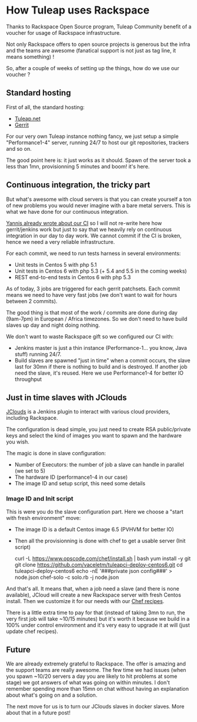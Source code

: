 How Tuleap uses Rackspace
=========================

Thanks to Rackspace Open Source program, Tuleap Community benefit of a voucher
for usage of Rackspace infrastructure.

Not only Rackspace offers to open source projects is generous but the infra and
the teams are awesome (fanatical support is not just as tag line, it means something) !

So, after a couple of weeks of setting up the things, how do we use our voucher ?

Standard hosting
----------------

First of all, the standard hosting:

* [Tuleap.net](http://tuleap.net)
* [Gerrit](http://gerrit.tuleap.net)

For our very own Tuleap instance nothing fancy, we just setup a simple "Performance1-4"
server, running 24/7 to host our git repositories, trackers and so on.

The good point here is: it just works as it should. Spawn of the server took a less
than 1mn, provisionning 5 minutes and boom! it's here.

Continuous integration, the tricky part
---------------------------------------

But what's awesome with cloud servers is that you can create yourself a ton of
new problems you would never imagine with a bare metal servers. This is what we
have done for our continuous integration.

[Yannis already wrote about our CI](http://www.tuleap.org/tuleap-continuous-integration-infrastructure) so
I will not re-write here how gerrit/jenkins work but just to say that we heavily
rely on continuous integration in our day to day work. We cannot commit if the
CI is broken, hence we need a very reliable infrastructure.

For each commit, we need to run tests harness in several environments:

* Unit tests in Centos 5 with php 5.1
* Unit tests in Centos 6 with php 5.3 (+ 5.4 and 5.5 in the coming weeks)
* REST end-to-end tests in Centos 6 with php 5.3

As of today, 3 jobs are triggered for each gerrit patchsets. Each commit means
we need to have very fast jobs (we don't want to wait for hours between 2 commits).

The good thing is that most of the work / commits are done during day (9am-7pm) in
European / Africa timezones. So we don't need to have build slaves up day and night
doing nothing.

We don't want to waste Rackspace gift so we configured our CI with:

* Jenkins master is just a thin instance (Performance-1... you know, Java stuff) running
  24/7.
* Build slaves are spawned "just in time" when a commit occurs, the slave last for
  30mn if there is nothing to build and is destroyed. If another job need the slave,
  it's reused. Here we use Performance1-4 for better IO throughput

Just in time slaves with JClouds
--------------------------------

[JClouds](https://wiki.jenkins-ci.org/display/JENKINS/JClouds+Plugin) is a Jenkins
plugin to interact with various cloud providers, including Rackspace.

The configuration is dead simple, you just need to create RSA public/private keys
and select the kind of images you want to spawn and the hardware you wish.

The magic is done in slave configuration:

* Number of Executors: the number of job a slave can handle in parallel (we set to 5)
* The hardware ID (performance1-4 in our case)
* The image ID and setup script, this need some details

### Image ID and Init script

This is were you do the slave configuration part. Here we choose a "start with fresh environment" move:

* The image ID is a default Centos image 6.5 (PVHVM for better IO)
* Then all the provisionning is done with chef to get a usable server (Init script)

    curl -L https://www.opscode.com/chef/install.sh | bash
    yum install -y git
    git clone https://github.com/vaceletm/tuleapci-deploy-centos6.git
    cd tuleapci-deploy-centos6
    echo -nE '###private json config###' > node.json
    chef-solo -c solo.rb -j node.json

And that's all.
It means that, when a job need a slave (and there is none available), JCloud will
create a new Rackspace server with fresh Centos install. Then we customize it for
our needs with our [Chef recipes](https://github.com/vaceletm/tuleapci-chef-cookbook).

There is a little extra time to pay for that (instead of taking 3mn to run, the very
first job will take ~10/15 minutes) but it's worth it because we build in a 100%
under control environment and it's very easy to upgrade it at will (just update
chef recipes).

Future
------

We are already extremely grateful to Rackspace. The offer is amazing and the support
teams are really awesome. The few time we had issues (when you spawn ~10/20 servers
a day you are likely to hit problems at some stage) we got answers of what was going
on within minutes. I don't remember spending more than 15mn on chat without having
an explanation about what's going on and a solution.

The next move for us is to turn our JClouds slaves in docker slaves. More about
that in a future post!
